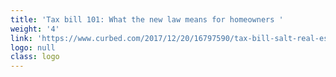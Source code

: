 ```yaml
---
title: 'Tax bill 101: What the new law means for homeowners '
weight: '4'
link: 'https://www.curbed.com/2017/12/20/16797590/tax-bill-salt-real-estate-mortgage'
logo: null
class: logo
---
```


